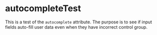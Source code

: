 # autocompleteTest

This is a test of the `autocomplete` attribute. The purpose is to see if input fields auto-fill user data even when they have incorrect control group.
